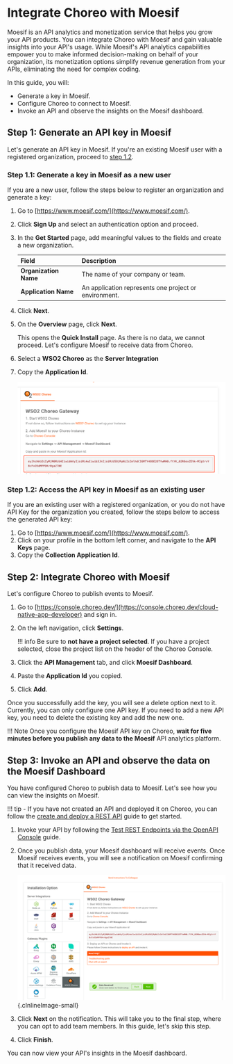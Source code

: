 # Integrate Choreo with Moesif

Moesif is an API analytics and monetization service that helps you grow your API products. You can integrate Choreo with Moesif and gain valuable insights into your API's usage.  While Moesif's API analytics capabilities empower you to make informed decision-making on behalf of your organization, its monetization options simplify revenue generation from your APIs, eliminating the need for complex coding. 

In this guide, you will:

- Generate a key in Moesif.
- Configure Choreo to connect to Moesif.
- Invoke an API and observe the insights on the Moesif dashboard. 

## Step 1: Generate an API key in Moesif

Let's generate an API key in Moesif. 
If you're an existing Moesif user with a registered organization, proceed to [step 1.2](#step-12-access-the-api-key-in-moesif-as-an-existing-user).

### Step 1.1: Generate a key in Moesif as a new user 

If you are a new user, follow the steps below to register an organization and generate a key:

1. Go to [https://www.moesif.com/](https://www.moesif.com/).
2. Click **Sign Up** and select an authentication option and proceed. 
3. In the **Get Started** page, add meaningful values to the fields and create a new organization. 

    | Field                 |  Description                                            |
    |-----------------------|---------------------------------------------------------|
    | **Organization Name** |  The name of your company or team.                      |
    | **Application Name**  | An application represents one project or environment.   |

 4. Click **Next**.
 5. On the **Overview** page, click **Next**.

     This opens the **Quick Install** page. As there is no data, we cannot proceed. Let's configure Moesif to receive data from Choreo. 

 6. Select a **WSO2 Choreo** as the **Server Integration**
 7. Copy the **Application Id**. 
    
     ![First Time user API Key](../assets/img/monitoring-and-insights/first_time_key_moesif.png)
     

### Step 1.2: Access the API key in Moesif as an existing user

If you are an existing user with a registered organization, or you do not have API Key for the organization you created,  follow the steps below to access the generated API key:

1. Go to [https://www.moesif.com/](https://www.moesif.com/).
2. Click on your profile in the bottom left corner, and navigate to the **API Keys** page.
3. Copy the **Collection Application Id**.


## Step 2: Integrate Choreo with Moesif

Let's configure Choreo to publish events to Moesif.

1. Go to [https://console.choreo.dev/](https://console.choreo.dev/cloud-native-app-developer) and sign in.
2. On the left navigation, click **Settings**. 

    !!! info
        Be sure to **not have a project selected**. If you have a project selected, close the project list on the header of the Choreo Console.

3. Click the **API Management** tab, and click **Moesif Dashboard**.
4. Paste the **Application Id** you copied. 
5. Click **Add**.

Once you successfully add the key, you will see a delete option next to it. Currently, you can only configure one API key. If you need to add a new API key, you need to delete the existing key and add the new one. 

!!! Note
    Once you configure the Moesif API key on Choreo, **wait for five minutes before you publish any data to the Moesif** API analytics platform. 


## Step 3: Invoke an API and observe the data on the Moesif Dashboard 

You have configured Choreo to publish data to Moesif. Let's see how you can view the insights on Moesif.

!!! tip
    - If you have not created an API and deployed it on Choreo, you can follow the [create and deploy a REST API](https://wso2.com/choreo/docs/develop-components/develop-services/develop-a-rest-api/) guide to get started.

1. Invoke your API by following the [Test REST Endpoints via the OpenAPI Console](https://wso2.com/choreo/docs/testing/test-rest-endpoints-via-the-openapi-console/) guide. 

2. Once you publish data, your Moesif dashboard will receive events. Once Moesif receives events, you will see a notification on Moesif confirming that it received data. 

    ![Data Recieved Moesif Notification](../assets/img/monitoring-and-insights/data_recieved_moesif_notification.png){.cInlineImage-small}

3. Click **Next** on the notification. This will take you to the final step, where you can opt to add team members. In this guide, let's skip this step. 
4. Click **Finish**.

You can now view your API's insights in the Moesif dashboard. 
